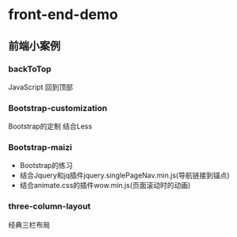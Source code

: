 # front-end-demo

## 前端小案例

### backToTop
 JavaScript 回到顶部
 
###  Bootstrap-customization
  Bootstrap的定制 结合Less
  
###   Bootstrap-maizi
* Bootstrap的练习 
* 结合Jquery和jq插件jquery.singlePageNav.min.js(导航链接到锚点)   
* 结合animate.css的插件wow.min.js(页面滚动时的动画)
  
### three-column-layout
经典三栏布局
